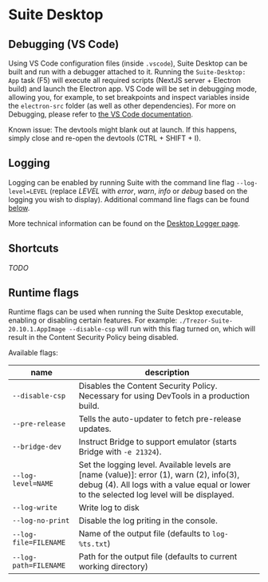 # Suite Desktop

## Debugging (VS Code)
Using VS Code configuration files (inside `.vscode`), Suite Desktop can be built and run with a debugger attached to it. Running the `Suite-Desktop: App` task (F5) will execute all required scripts (NextJS server + Electron build) and launch the Electron app. VS Code will be set in debugging mode, allowing you, for example, to set breakpoints and inspect variables inside the `electron-src` folder (as well as other dependencies). For more on Debugging, please refer to [the VS Code documentation](https://code.visualstudio.com/docs/editor/debugging).

Known issue: The devtools might blank out at launch. If this happens, simply close and re-open the devtools (CTRL + SHIFT + I).

## Logging
Logging can be enabled by running Suite with the command line flag `--log-level=LEVEL` (replace _LEVEL_ with _error_, _warn_, _info_ or _debug_ based on the logging you wish to display). Additional command line flags can be found [below](#runtime-flags).

More technical information can be found on the [Desktop Logger page](../misc/desktop_logger.md).

## Shortcuts
_TODO_

## Runtime flags
Runtime flags can be used when running the Suite Desktop executable, enabling or disabling certain features. For example: `./Trezor-Suite-20.10.1.AppImage --disable-csp` will run with this flag turned on, which will result in the Content Security Policy being disabled.

Available flags:

| name | description |
| --- | --- |
| `--disable-csp` | Disables the Content Security Policy. Necessary for using DevTools in a production build. |
| `--pre-release` | Tells the auto-updater to fetch pre-release updates. |
| `--bridge-dev` | Instruct Bridge to support emulator (starts Bridge with `-e 21324`). |
| `--log-level=NAME` | Set the logging level. Available levels are [name (value)]: error (1), warn (2), info(3), debug (4). All logs with a value equal or lower to the selected log level will be displayed. |
| `--log-write` | Write log to disk |
| `--log-no-print` | Disable the log priting in the console. |
| `--log-file=FILENAME` | Name of the output file (defaults to `log-%ts.txt`) |
| `--log-path=FILENAME` | Path for the output file (defaults to current working directory) |
